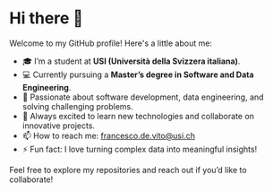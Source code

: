 # Hi there 👋

Welcome to my GitHub profile! Here's a little about me:

- 🎓 I’m a student at **USI (Università della Svizzera italiana)**.  
- 💻 Currently pursuing a **Master’s degree in Software and Data Engineering**.  
- 🌱 Passionate about software development, data engineering, and solving challenging problems.  
- 🚀 Always excited to learn new technologies and collaborate on innovative projects.  
- 📫 How to reach me: francesco.de.vito@usi.ch 
- ⚡ Fun fact: I love turning complex data into meaningful insights!  

Feel free to explore my repositories and reach out if you’d like to collaborate!
